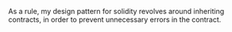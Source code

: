 As a rule, my design pattern for solidity revolves around inheriting contracts, in order to prevent unnecessary errors in the contract.
